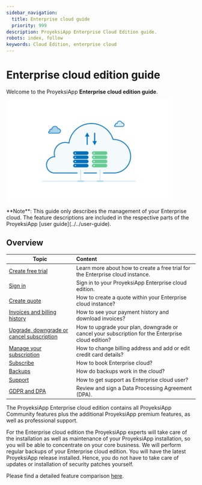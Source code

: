 ```yaml
---
sidebar_navigation:
  title: Enterprise cloud guide
  priority: 999
description: ProyeksiApp Enterprise Cloud Edition guide.
robots: index, follow
keywords: Cloud Edition, enterprise cloud
---
```

# Enterprise cloud edition guide

Welcome to the ProyeksiApp **Enterprise cloud edition guide**.

![image-20200113133750107](image-20200113133750107.png)

<div class="alert alert-info" role="alert">
**Note**: This guide only describes the management of your Enterprise cloud. The feature descriptions are included in the respective parts of the ProyeksiApp [user guide](../../user-guide).
</div>


## Overview

| Topic                                                        | Content                                                      |
| ------------------------------------------------------------ | :----------------------------------------------------------- |
| [Create free trial](./create-cloud-trial)                    | Learn more about how to create a free trial for the Enterprise cloud instance. |
| [Sign in](./sign-in/)                                        | Sign in to your ProyeksiApp Enterprise cloud edition.        |
| [Create quote](./create-quote-cloud)                         | How to create a quote within your Enterprise cloud instance? |
| [Invoices and billing history](./invoices-and-billing-history) | How to see your payment history and download invoices?       |
| [Upgrade, downgrade or cancel subscription](./manage-cloud-subscription/#upgrade-or-downgrade-subscription) | How to upgrade your plan, downgrade or cancel your subscription for the Enterprise cloud edition? |
| [Manage your subscription](./manage-cloud-subscription)      | How to change billing address and add or edit credit card details? |
| [Subscribe](./book-cloud)                                    | How to book Enterprise cloud?                                |
| [Backups](./backups)                                         | How do backups work in the cloud?                            |
| [Support](./support)                                         | How to get support as Enterprise cloud user?                 |
| [GDPR and DPA](./GDPR)                                       | Review and sign a Data Processing Agreement (DPA).           |

The ProyeksiApp Enterprise cloud edition contains all ProyeksiApp Community features plus the additional ProyeksiApp premium features, as well as professional support.

For the Enterprise cloud edition the ProyeksiApp experts will take care of the installation as well as maintenance of your ProyeksiApp installation, so you will be able to concentrate on your core business. We will perform regular backups of your Enterprise cloud edition. You will have the latest ProyeksiApp release installed. Hence, you do not have to take care of updates or installation of security patches yourself.

Please find a detailed feature comparison [here](https://www.openproject.org/pricing/#features).
